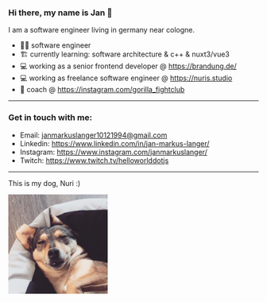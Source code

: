 ### Hi there, my name is Jan 👋

I am a software engineer living in germany near cologne. 

- 🧑‍💼 software engineer
- 🏗️ currently learning: software architecture & c++ & nuxt3/vue3
- 💻 working as a senior frontend developer @ https://brandung.de/
- 💻 working as freelance software engineer @ https://nuris.studio
- 🐒 coach @ https://instagram.com/gorilla_fightclub

---

### Get in touch with me:

- Email: [janmarkuslanger10121994@gmail.com](janmarkuslanger10121994@gmail.com) 
- Linkedin: https://www.linkedin.com/in/jan-markus-langer/
- Instagram: https://www.instagram.com/janmarkuslanger/
- Twitch: https://www.twitch.tv/helloworlddotjs

---

<p>This is my dog, Nuri :)</p>
<img width="200" src="nuri.jpeg" />

